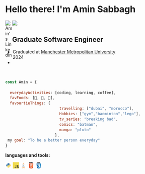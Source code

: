 <h1> Hello there! I'm Amin Sabbagh &nbsp </h1>


<a href="https://www.linkedin.com/in/amin-sabbagh-761548144/">
  <img align="left" alt="Amin's LinkedIn" width="22px" src="https://raw.githubusercontent.com/Raymo111/Raymo111/master/socials/linkedin.png" />
</a>

![](https://visitor-badge.glitch.me/badge?page_id=71517831&left_color=purple&right_color=red)

## Graduate Software Engineer
  
 - Graduated at <a href="https://www.mmu.ac.uk/">Manchester Metropolitan University</a></li> 2024
 - 
<br>

```javascript
const Amin = {
  
  everydayActivities: [coding, learning, coffee],
  favFoods: [🥞, 🍜, 🍕],
  favourtieThings: {
                        travelling: ["dubai", "morocco"],
                        Hobbies: ["gym","badminton","lego"],
                        tv_series: "breaking bad",
                        comics: "batman",
                        manga: "pluto"
                      },
 my goal: "To be a better person everyday"
}
```

**languages and tools:**  

<code><img height="20" src="https://raw.githubusercontent.com/github/explore/80688e429a7d4ef2fca1e82350fe8e3517d3494d/topics/python/python.png"></code>
<code><img height="20" src="https://raw.githubusercontent.com/github/explore/80688e429a7d4ef2fca1e82350fe8e3517d3494d/topics/javascript/javascript.png"></code>
<code><img height="20" src="https://raw.githubusercontent.com/github/explore/5b3600551e122a3277c2c5368af2ad5725ffa9a1/topics/java/java.png"></code>
<code><img height="20" src="https://raw.githubusercontent.com/github/explore/80688e429a7d4ef2fca1e82350fe8e3517d3494d/topics/html/html.png"></code>
<code><img height="20" src="https://raw.githubusercontent.com/github/explore/80688e429a7d4ef2fca1e82350fe8e3517d3494d/topics/css/css.png"></code>



